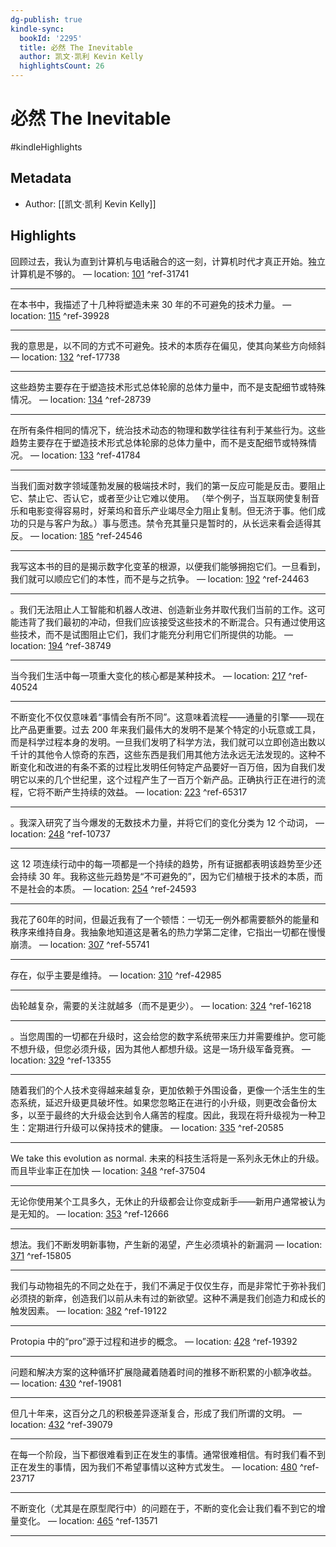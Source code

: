 ```yaml
---
dg-publish: true
kindle-sync:
  bookId: '2295'
  title: 必然 The Inevitable
  author: 凯文·凯利 Kevin Kelly
  highlightsCount: 26
---
```


# 必然 The Inevitable

#kindleHighlights

## Metadata
* Author: [[凯文·凯利 Kevin Kelly]]

## Highlights
回顾过去，我认为直到计算机与电话融合的这一刻，计算机时代才真正开始。独立计算机是不够的。 — location: [101]() ^ref-31741

---
在本书中，我描述了十几种将塑造未来 30 年的不可避免的技术力量。 — location: [115]() ^ref-39928

---
我的意思是，以不同的方式不可避免。技术的本质存在偏见，使其向某些方向倾斜 — location: [132]() ^ref-17738

---
这些趋势主要存在于塑造技术形式总体轮廓的总体力量中，而不是支配细节或特殊情况。 — location: [134]() ^ref-28739

---
在所有条件相同的情况下，统治技术动态的物理和数学往往有利于某些行为。这些趋势主要存在于塑造技术形式总体轮廓的总体力量中，而不是支配细节或特殊情况。 — location: [133]() ^ref-41784

---
当我们面对数字领域蓬勃发展的极端技术时，我们的第一反应可能是反击。要阻止它、禁止它、否认它，或者至少让它难以使用。 （举个例子，当互联网使复制音乐和电影变得容易时，好莱坞和音乐产业竭尽全力阻止复制。但无济于事。他们成功的只是与客户为敌。）事与愿违。禁令充其量只是暂时的，从长远来看会适得其反。 — location: [185]() ^ref-24546

---
我写这本书的目的是揭示数字化变革的根源，以便我们能够拥抱它们。一旦看到，我们就可以顺应它们的本性，而不是与之抗争。 — location: [192]() ^ref-24463

---
。我们无法阻止人工智能和机器人改进、创造新业务并取代我们当前的工作。这可能违背了我们最初的冲动，但我们应该接受这些技术的不断混合。只有通过使用这些技术，而不是试图阻止它们，我们才能充分利用它们所提供的功能。 — location: [194]() ^ref-38749

---
当今我们生活中每一项重大变化的核心都是某种技术。 — location: [217]() ^ref-40524

---
不断变化不仅仅意味着“事情会有所不同”。这意味着流程——通量的引擎——现在比产品更重要。过去 200 年来我们最伟大的发明不是某个特定的小玩意或工具，而是科学过程本身的发明。一旦我们发明了科学方法，我们就可以立即创造出数以千计的其他令人惊奇的东西，这些东西是我们用其他方法永远无法发现的。这种不断变化和改进的有条不紊的过程比发明任何特定产品要好一百万倍，因为自我们发明它以来的几个世纪里，这个过程产生了一百万个新产品。正确执行正在进行的流程，它将不断产生持续的效益。 — location: [223]() ^ref-65317

---
。我深入研究了当今爆发的无数技术力量，并将它们的变化分类为 12 个动词， — location: [248]() ^ref-10737

---
这 12 项连续行动中的每一项都是一个持续的趋势，所有证据都表明该趋势至少还会持续 30 年。我称这些元趋势是“不可避免的”，因为它们植根于技术的本质，而不是社会的本质。 — location: [254]() ^ref-24593

---
我花了60年的时间，但最近我有了一个顿悟：一切无一例外都需要额外的能量和秩序来维持自身。我抽象地知道这是著名的热力学第二定律，它指出一切都在慢慢崩溃。 — location: [307]() ^ref-55741

---
存在，似乎主要是维持。 — location: [310]() ^ref-42985

---
齿轮越复杂，需要的关注就越多（而不是更少）。 — location: [324]() ^ref-16218

---
。当您周围的一切都在升级时，这会给您的数字系统带来压力并需要维护。您可能不想升级，但您必须升级，因为其他人都想升级。这是一场升级军备竞赛。 — location: [329]() ^ref-13355

---
随着我们的个人技术变得越来越复杂，更加依赖于外围设备，更像一个活生生的生态系统，延迟升级更具破坏性。如果您忽略正在进行的小升级，则更改会备份太多，以至于最终的大升级会达到令人痛苦的程度。因此，我现在将升级视为一种卫生：定期进行升级可以保持技术的健康。 — location: [335]() ^ref-20585

---
We take this evolution as normal. 未来的科技生活将是一系列永无休止的升级。而且毕业率正在加快 — location: [348]() ^ref-37504

---
无论你使用某个工具多久，无休止的升级都会让你变成新手——新用户通常被认为是无知的。 — location: [353]() ^ref-12666

---
想法。我们不断发明新事物，产生新的渴望，产生必须填补的新漏洞 — location: [371]() ^ref-15805

---
我们与动物祖先的不同之处在于，我们不满足于仅仅生存，而是非常忙于弥补我们必须挠的新痒，创造我们以前从未有过的新欲望。这种不满是我们创造力和成长的触发因素。 — location: [382]() ^ref-19122

---
Protopia 中的“pro”源于过程和进步的概念。 — location: [428]() ^ref-19392

---
问题和解决方案的这种循环扩展隐藏着随着时间的推移不断积累的小额净收益。 — location: [430]() ^ref-19081

---
但几十年来，这百分之几的积极差异逐渐复合，形成了我们所谓的文明。 — location: [432]() ^ref-39079

---
在每一个阶段，当下都很难看到正在发生的事情。通常很难相信。有时我们看不到正在发生的事情，因为我们不希望事情以这种方式发生。 — location: [480]() ^ref-23717

---
不断变化（尤其是在原型爬行中）的问题在于，不断的变化会让我们看不到它的增量变化。 — location: [465]() ^ref-13571

---
